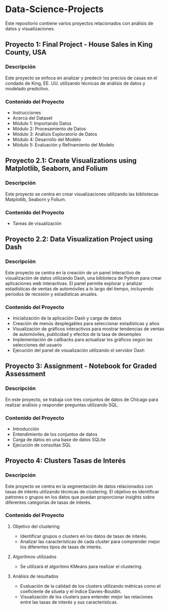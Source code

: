 # Data-Science-Projects

Este repositorio contiene varios proyectos relacionados con análisis de datos y visualizaciones.

## Proyecto 1: Final Project - House Sales in King County, USA

### Descripción
Este proyecto se enfoca en analizar y predecir los precios de casas en el condado de King, EE. UU. utilizando técnicas de análisis de datos y modelado predictivo.

### Contenido del Proyecto
- Instrucciones
- Acerca del Dataset
- Módulo 1: Importando Datos
- Módulo 2: Procesamiento de Datos
- Módulo 3: Análisis Exploratorio de Datos
- Módulo 4: Desarrollo del Modelo
- Módulo 5: Evaluación y Refinamiento del Modelo

## Proyecto 2.1: Create Visualizations using Matplotlib, Seaborn, and Folium

### Descripción
Este proyecto se centra en crear visualizaciones utilizando las bibliotecas Matplotlib, Seaborn y Folium.

### Contenido del Proyecto
- Tareas de visualización

## Proyecto 2.2: Data Visualization Project using Dash

### Descripción
Este proyecto se centra en la creación de un panel interactivo de visualización de datos utilizando Dash, una biblioteca de Python para crear aplicaciones web interactivas. El panel permite explorar y analizar estadísticas de ventas de automóviles a lo largo del tiempo, incluyendo períodos de recesión y estadísticas anuales.

### Contenido del Proyecto
- Inicialización de la aplicación Dash y carga de datos
- Creación de menús desplegables para seleccionar estadísticas y años
- Visualización de gráficos interactivos para mostrar tendencias de ventas de automóviles, publicidad y efectos de la tasa de desempleo
- Implementación de callbacks para actualizar los gráficos según las selecciones del usuario
- Ejecución del panel de visualización utilizando el servidor Dash

## Proyecto 3: Assignment - Notebook for Graded Assessment

### Descripción
En este proyecto, se trabaja con tres conjuntos de datos de Chicago para realizar análisis y responder preguntas utilizando SQL.

### Contenido del Proyecto
- Introducción
- Entendimiento de los conjuntos de datos
- Carga de datos en una base de datos SQLite
- Ejecución de consultas SQL

## Proyecto 4: Clusters Tasas de Interés

### Descripción
Este proyecto se centra en la segmentación de datos relacionados con tasas de interés utilizando técnicas de clustering. El objetivo es identificar patrones o grupos en los datos que puedan proporcionar insights sobre diferentes categorías de tasas de interés.

### Contenido del Proyecto
1. Objetivo del clustering
   - Identificar grupos o clusters en los datos de tasas de interés.
   - Analizar las características de cada cluster para comprender mejor los diferentes tipos de tasas de interés.

2. Algoritmos utilizados
   - Se utilizará el algoritmo KMeans para realizar el clustering.

3. Análisis de resultados
   - Evaluación de la calidad de los clusters utilizando métricas como el coeficiente de silueta y el índice Davies-Bouldin.
   - Visualización de los clusters para entender mejor las relaciones entre las tasas de interés y sus características.
